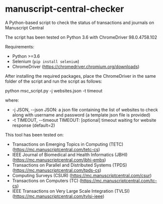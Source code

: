 # manuscript-central-checker
A Python-based script to check the status of transactions and journals on Manuscript Central

The script has been tested on Python 3.6 with ChromeDriver 98.0.4758.102

Requirements:
- Python >=3.6
- Selenium (`pip install selenium`)
- ChromeDriver (https://chromedriver.chromium.org/downloads)

After installing the required packages, place the ChromeDriver in the same folder of the script and run the script as follows:

python msc_script.py -j websites.json -t timeout

where:
- -j JSON, --json JSON: a json file containing the list of websites to check along with username and password (a template json file is provided)
- -t TIMEOUT, --timeout TIMEOUT: [optional] timeout waiting for website response (default=2)


This tool has been tested on:
- Transactions on Emerging Topics in Computing (TETC) (https://mc.manuscriptcentral.com/tetc-cs)
- IEEE Journal of Biomedical and Health Informatics (JBHI) (https://mc.manuscriptcentral.com/jbhi-embs)
- Transactions on Parallel and Distributed Systems (TPDS) (https://mc.manuscriptcentral.com/tpds-cs)
- Computing Surveys (CSUR) (https://mc.manuscriptcentral.com/csur)
- Transactions on Computers (TC) (https://mc.manuscriptcentral.com/tc-cs)
- IEEE Transactions on Very Large Scale Integration (TVLSI) (https://mc.manuscriptcentral.com/tvlsi-ieee)
